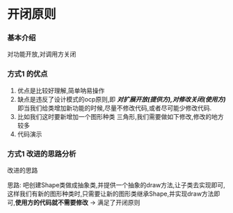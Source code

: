 


# 开闭原则

### 基本介绍
对功能开放,对调用方关闭
### 方式1 的优点

1. 优点是比较好理解,简单呐易操作
2. 缺点是违反了设计模式的ocp原则,即 ___对扩展开放(提供方),对修改关闭(使用方)___ 即当我们给类增加新功能的时候,尽量不修改代码,或者尽可能少修改代码.
3. 比如我们这时要新增加一个图形种类 三角形,我们需要做如下修改,修改的地方较多
4. 代码演示

### 方式1 改进的思路分析

改进的思路

思路: 吧创建Shape类做成抽象类,并提供一个抽象的draw方法,让子类去实现即可,这样我们有新的图形种类时,只需要让新的图形类继承Shape,并实现draw方法即可,__使用方的代码就不需要修改__ -> 满足了开闭原则

